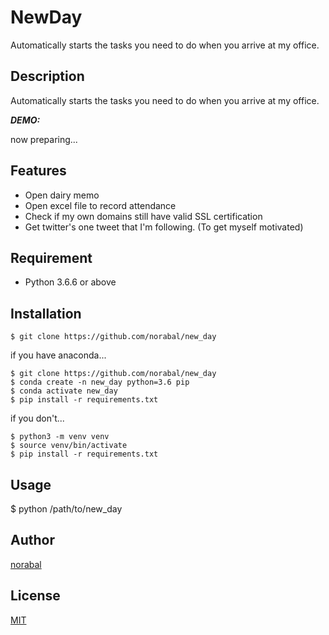 # NewDay

Automatically starts the tasks you need to do when you arrive at my office.

## Description

Automatically starts the tasks you need to do when you arrive at my office.


***DEMO:***

now preparing...

## Features

- Open dairy memo
- Open excel file to record attendance
- Check if my own domains still have valid SSL certification
- Get twitter's one tweet that I'm following. (To get myself motivated)

## Requirement

- Python 3.6.6 or above

## Installation

    $ git clone https://github.com/norabal/new_day

if you have anaconda...

    $ git clone https://github.com/norabal/new_day
    $ conda create -n new_day python=3.6 pip
    $ conda activate new_day
    $ pip install -r requirements.txt

if you don't...

    $ python3 -m venv venv
    $ source venv/bin/activate
    $ pip install -r requirements.txt

## Usage

$ python /path/to/new_day

## Author

[norabal](https://twitter.com/norabalwks)

## License

[MIT](http://b4b4r07.mit-license.org)
